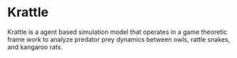 # Krattle
Krattle is a agent based simulation model that operates in a game theoretic frame work to analyze predator prey dynamics between owls, rattle snakes, and kangaroo rats.
